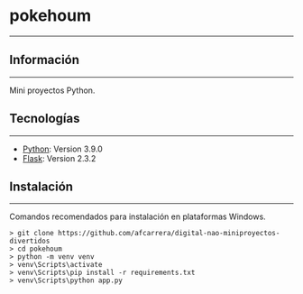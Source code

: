 # pokehoum
***

## Información
***
Mini proyectos Python.
## Tecnologías
***
* [Python](https://www.python.org/downloads/release/python-390/): Version 3.9.0
* [Flask](https://flask-es.readthedocs.io/changes/#version-2-0-3): Version 2.3.2

## Instalación
***
Comandos recomendados para instalación en plataformas Windows. 
```
> git clone https://github.com/afcarrera/digital-nao-miniproyectos-divertidos
> cd pokehoum
> python -m venv venv
> venv\Scripts\activate  
> venv\Scripts\pip install -r requirements.txt
> venv\Scripts\python app.py 
```

